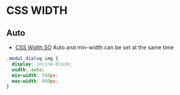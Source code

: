 # CSS WIDTH

## Auto

- [CSS Width SO](https://stackoverflow.com/questions/27098675/set-default-width-and-min-width-property)
  Auto and min-width can be set at the same time

```css
.modal_dialog img {
  display: inline-block;
  width: auto;
  min-width: 500px;
  max-width: 800px;
}
```
